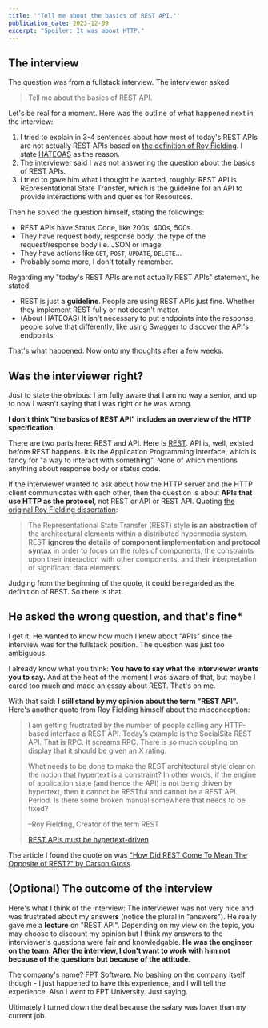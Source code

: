 ```yaml
---
title: '"Tell me about the basics of REST API."'
publication_date: 2023-12-09
excerpt: "Spoiler: It was about HTTP."
---
```


## The interview

The question was from a fullstack interview. The interviewer asked:

> Tell me about the basics of REST API.

Let's be real for a moment. Here was the outline of what happened next in the
interview:

1. I tried to explain in 3-4 sentences about how most of today's REST APIs are
   not actually REST APIs based on [the definition of Roy Fielding][1]. I state
   [HATEOAS][4] as the reason.
2. The interviewer said I was not answering the question about the basics of
   REST APIs.
3. I tried to gave him what I thought he wanted, roughly: REST API is
   REpresentational State Transfer, which is the guideline for an API to
   provide interactions with and queries for Resources.

Then he solved the question himself, stating the followings:

- REST APIs have Status Code, like 200s, 400s, 500s.
- They have request body, response body, the type of the request/response body
  i.e. JSON or image.
- They have actions like `GET`, `POST`, `UPDATE`, `DELETE`...
- Probably some more, I don't totally remember.

Regarding my "today's REST APIs are not actually REST APIs" statement, he
stated:

- REST is just a **guideline**. People are using REST APIs just fine. Whether
  they implement REST fully or not doesn't matter.
- (About HATEOAS) It isn't necessary to put endpoints into the response, people
  solve that differently, like using Swagger to discover the API's endpoints.

That's what happened. Now onto my thoughts after a few weeks.

## Was the interviewer right?

Just to state the obvious: I am fully aware that I am no way a senior, and up to
now I wasn't saying that I was right or he was wrong.

**I don't think "the basics of REST API" includes an overview of the HTTP
specification.**

There are two parts here: REST and API. Here is [REST][1]. API is, well, existed
before REST happens. It is the Application Programming Interface, which is fancy
for "a way to interact with something". None of which mentions anything about
response body or status code.

If the interviewer wanted to ask about how the HTTP server and the HTTP client
communicates with each other, then the question is about **APIs that use HTTP
as the protocol**, not REST or API or REST API. Quoting [the original Roy
Fielding dissertation][1]:

> The Representational State Transfer (REST) style **is an abstraction** of the
> architectural elements within a distributed hypermedia system. REST **ignores
> the details of component implementation and protocol syntax** in order to
> focus on the roles of components, the constraints upon their interaction with
> other components, and their interpretation of significant data elements.

Judging from the beginning of the quote, it could be regarded as the definition
of REST. So there is that.

## He asked the wrong question, and that's fine\*

I get it. He wanted to know how much I knew about "APIs" since the interview was
for the fullstack position. The question was just too ambiguous.

I already know what you think: **You have to say what the interviewer wants you
to say.** And at the heat of the moment I was aware of that, but maybe I cared
too much and made an essay about REST. That's on me.

With that said: **I still stand by my opinion about the term "REST API".**
Here's another quote from Roy Fielding himself about the misconception:

> I am getting frustrated by the number of people calling any HTTP-based
> interface a REST API. Today’s example is the SocialSite REST API. That is RPC.
> It screams RPC. There is so much coupling on display that it should be given
> an X rating.
>
> What needs to be done to make the REST architectural style clear on the notion
> that hypertext is a constraint? In other words, if the engine of application
> state (and hence the API) is not being driven by hypertext, then it cannot be
> RESTful and cannot be a REST API. Period. Is there some broken manual
> somewhere that needs to be fixed?
>
> –Roy Fielding, Creator of the term REST
>
> [REST APIs must be hypertext-driven][2]

The article I found the quote on was ["How Did REST Come To Mean The Opposite of
REST?" by Carson Gross][3].

## (Optional) The outcome of the interview

Here's what I think of the interview: The interviewer was not very nice and was
frustrated about my answer**s** (notice the plural in "answers"). He really gave
me a **lecture** on "REST API". Depending on my view on the topic, you may
choose to discount my opinion but I think my answers to the interviewer's
questions were fair and knowledgable. **He was the engineer on the team. After
the interview, I don't want to work with him not because of the questions but
because of the attitude.**

The company's name? FPT Software. No bashing on the company itself though - I
just happened to have this experience, and I will tell the experience. Also I
went to FPT University. Just saying.

Ultimately I turned down the deal because the salary was lower than my current
job.

[1]: https://ics.uci.edu/~fielding/pubs/dissertation/rest_arch_style.htm
[2]: https://roy.gbiv.com/untangled/2008/rest-apis-must-be-hypertext-driven
[3]: https://htmx.org/essays/how-did-rest-come-to-mean-the-opposite-of-rest/
[4]: https://htmx.org/essays/hateoas/
